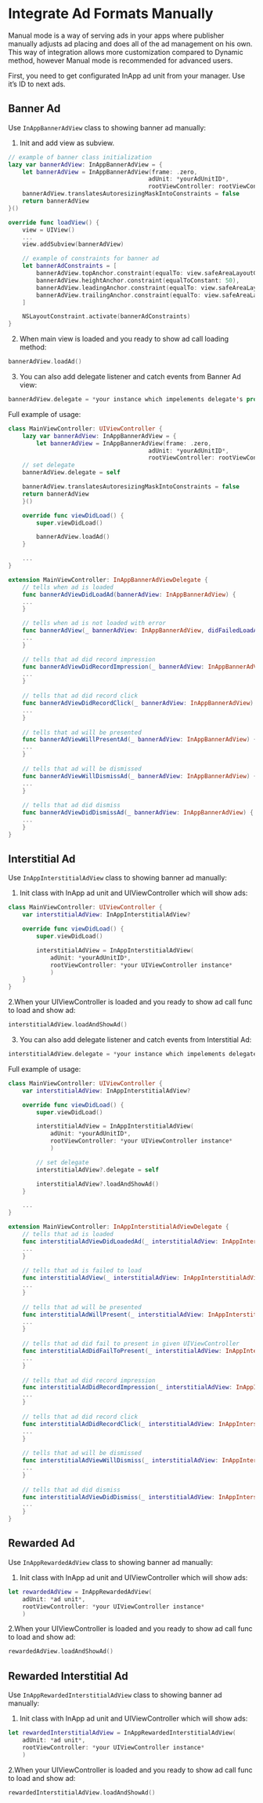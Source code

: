# Integrate Ad Formats Manually

Manual mode is a way of serving ads in your apps where publisher manually adjusts ad placing and does all of the ad management on his own. This way of integration allows more customization compared to Dynamic method, however Manual mode is recommended for advanced users.

First, you need to get configurated InApp ad unit from your manager. Use it’s ID to next ads.

## Banner Ad

Use `InAppBannerAdView` class to showing banner ad manually:

1. Init and add view as subview.

```swift
// example of banner class initialization
lazy var bannerAdView: InAppBannerAdView = {
    let bannerAdView = InAppBannerAdView(frame: .zero,
                                        adUnit: *yourAdUnitID*,
                                        rootViewController: rootViewConntroller)
    bannerAdView.translatesAutoresizingMaskIntoConstraints = false
    return bannerAdView
}()

override func loadView() {
    view = UIView()
    ...
    view.addSubview(bannerAdView)

    // example of constraints for banner ad
    let bannerAdConstraints = [
        bannerAdView.topAnchor.constraint(equalTo: view.safeAreaLayoutGuide.topAnchor),     
        bannerAdView.heightAnchor.constraint(equalToConstant: 50),
        bannerAdView.leadingAnchor.constraint(equalTo: view.safeAreaLayoutGuide.leadingAnchor),
        bannerAdView.trailingAnchor.constraint(equalTo: view.safeAreaLayoutGuide.trailingAnchor)
    ]

    NSLayoutConstraint.activate(bannerAdConstraints)
}
```

2. When main view is loaded and you ready to show ad call loading method:

```swift
bannerAdView.loadAd()
```

3. You can also add delegate listener and catch events from Banner Ad view:

```swift
bannerAdView.delegate = *your instance which impelements delegate's protocol*
```

Full example of usage:

```swift
class MainViewController: UIViewController {
    lazy var bannerAdView: InAppBannerAdView = {
        let bannerAdView = InAppBannerAdView(frame: .zero,
                                        adUnit: *yourAdUnitID*,
                                        rootViewController: rootViewConntroller)
    // set delegate
    bannerAdView.delegate = self

    bannerAdView.translatesAutoresizingMaskIntoConstraints = false
    return bannerAdView
    }()

    override func viewDidLoad() {
        super.viewDidLoad()

        bannerAdView.loadAd()
    }

    ...
}

extension MainViewController: InAppBannerAdViewDelegate {
    // tells when ad is loaded
    func bannerAdViewDidLoadAd(bannerAdView: InAppBannerAdView) {
    ...
    }

    // tells when ad is not loaded with error
    func bannerAdView(_ bannerAdView: InAppBannerAdView, didFailedLoadAdWithError error: Error) {
    ...
    }

    // tells that ad did record impression
    func bannerAdViewDidRecordImpression(_ bannerAdView: InAppBannerAdView) {
    ...
    }
    
    // tells that ad did record click
    func bannerAdViewDidRecordClick(_ bannerAdView: InAppBannerAdView) {
    ...
    }
    
    // tells that ad will be presented
    func bannerAdViewWillPresentAd(_ bannerAdView: InAppBannerAdView) {
    ...
    }
    
    // tells that ad will be dismissed
    func bannerAdViewWillDismissAd(_ bannerAdView: InAppBannerAdView) {
    ...
    }
    
    // tells that ad did dismiss
    func bannerAdViewDidDismissAd(_ bannerAdView: InAppBannerAdView) {
    ...
    }
}
```

## Interstitial Ad

Use `InAppInterstitialAdView` class to showing banner ad manually:

1. Init class with InApp ad unit and UIViewController which will show ads:

```swift
class MainViewController: UIViewController {
    var interstitialAdView: InAppInterstitialAdView?

    override func viewDidLoad() {
        super.viewDidLoad()

        interstitialAdView = InAppInterstitialAdView(
            adUnit: *yourAdUnitID*,
            rootViewController: *your UIViewController instance*
            )
    }
}
```

2.When your UIViewController is loaded and you ready to show ad call func to load and show ad:

```swift
interstitialAdView.loadAndShowAd()
```

3. You can also add delegate listener and catch events from Interstitial Ad:

```swift
interstitialAdView.delegate = *your instance which impelements delegate's protocol*
```

Full example of usage:

```swift
class MainViewController: UIViewController {
    var interstitialAdView: InAppInterstitialAdView?

    override func viewDidLoad() {
        super.viewDidLoad()

        interstitialAdView = InAppInterstitialAdView(
            adUnit: *yourAdUnitID*,
            rootViewController: *your UIViewController instance*
            )

        // set delegate
        interstitialAdView?.delegate = self

        interstitialAdView?.loadAndShowAd()
    }

    ...
}

extension MainViewController: InAppInterstitialAdViewDelegate {
    // tells that ad is loaded
    func interstitialAdViewDidLoadedAd(_ interstitialAdView: InAppInterstitialAdView) {
    ...
    }
    
    // tells that ad is failed to load
    func interstitialAdView(_ interstitialAdView: InAppInterstitialAdView, didFailLoadAdWithError error: Error) {
    ...
    }
    
    // tells that ad will be presented
    func interstitialAdWillPresent(_ interstitialAdView: InAppInterstitialAdView) {
    ...
    }
    
    // tells that ad did fail to present in given UIViewController
    func interstitialAdDidFailToPresent(_ interstitialAdView: InAppInterstitialAdView, error: Error) {
    ...
    }
    
    // tells that ad did record impression
    func interstitialAdDidRecordImpression(_ interstitialAdView: InAppInterstitialAdView) {
    ...
    }
    
    // tells that ad did record click
    func interstitialAdDidRecordClick(_ interstitialAdView: InAppInterstitialAdView) {
    ...
    }
    
    // tells that ad will be dismissed
    func interstitialAdViewWillDismiss(_ interstitialAdView: InAppInterstitialAdView) {
    ...
    }
    
    // tells that ad did dismiss
    func interstitialAdViewDidDismiss(_ interstitialAdView: InAppInterstitialAdView) {
    ...
    }
}
```

## Rewarded Ad

Use `InAppRewardedAdView` class to showing banner ad manually:

1. Init class with InApp ad unit and UIViewController which will show ads:

```swift
let rewardedAdView = InAppRewardedAdView(
    adUnit: *ad unit*,
    rootViewController: *your UIViewController instance*
    )
```

2.When your UIViewController is loaded and you ready to show ad call func to load and show ad:

```swift
rewardedAdView.loadAndShowAd()
```

## Rewarded Interstitial Ad

Use `InAppRewardedInterstitialAdView` class to showing banner ad manually:

1. Init class with InApp ad unit and UIViewController which will show ads:

```swift
let rewardedInterstitialAdView = InAppRewardedInterstitialAdView(
    adUnit: *ad unit*,
    rootViewController: *your UIViewController instance*
    )
```

2.When your UIViewController is loaded and you ready to show ad call func to load and show ad:

```swift
rewardedInterstitialAdView.loadAndShowAd()
```
